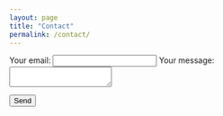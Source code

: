 ```yaml
---
layout: page
title: "Contact"
permalink: /contact/
---
```


<form
  action="https://formspree.io/xyynwgvo"
  method="POST"
>
  <label>
    Your email:
    <input type="text" name="_replyto">
  </label>
  <label>
    Your message:
    <textarea name="message"></textarea>
  </label>

  <!-- your other form fields go here -->

  <button type="submit">Send</button>
</form>
